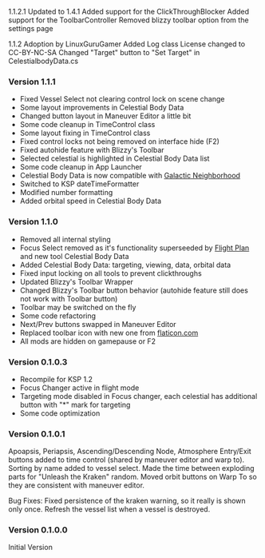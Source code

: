 ﻿1.1.2.1
	Updated to 1.4.1
	Added support for the ClickThroughBlocker
	Added support for the ToolbarController
	Removed blizzy toolbar option from the settings page


1.1.2
	Adoption by LinuxGuruGamer
	Added Log class
	License changed to CC-BY-NC-SA
	Changed "Target" button to "Set Target" in CelestialbodyData.cs

### Version 1.1.1
- Fixed Vessel Select not clearing control lock on scene change
- Some layout improvements in Celestial Body Data
- Changed button layout in Maneuver Editor a little bit
- Some code cleanup in TimeControl class
- Some layout fixing in TimeControl class
- Fixed control locks not being removed on interface hide (F2)
- Fixed autohide feature with Blizzy's Toolbar
- Selected celestial is highlighted in Celestial Body Data list
- Some code cleanup in App Launcher
- Celestial Body Data is now compatible with [Galactic Neighborhood](https://forum.kerbalspaceprogram.com/index.php?/topic/116058-wip131-galactic-neighborhood/)
- Switched to KSP dateTimeFormatter
- Modified number formatting
- Added orbital speed in Celestial Body Data

### Version 1.1.0
- Removed all internal styling
- Focus Select removed as it's functionality superseeded by [Flight Plan](https://forum.kerbalspaceprogram.com/index.php?/topic/151899-ksp-131-flight-plan-104-crazy-trajectories-demystified-2017-10-28/) and new tool Celestial Body Data
- Added Celestial Body Data: targeting, viewing, data, orbital data
- Fixed input locking on all tools to prevent clickthroughs
- Updated Blizzy's Toolbar Wrapper
- Changed Blizzy's Toolbar button behavior (autohide feature still does not work with Toolbar button)
- Toolbar may be switched on the fly
- Some code refactoring
- Next/Prev buttons swapped in Maneuver Editor
- Replaced toolbar icon with new one from [flaticon.com](https://www.flaticon.com/free-icon/compass_346045)
- All mods are hidden on gamepause or F2

### Version 0.1.0.3
- Recompile for KSP 1.2
- Focus Changer active in flight mode
- Targeting mode disabled in Focus changer, each celestial has additional button with "*" mark for targeting
- Some code optimization

### Version 0.1.0.1
Apoapsis, Periapsis, Ascending/Descending Node, Atmosphere Entry/Exit buttons added to time control (shared by maneuver editor and warp to).
Sorting by name added to vessel select.
Made the time between exploding parts for "Unleash the Kraken" random.
Moved orbit buttons on Warp To so they are consistent with maneuver editor.

Bug Fixes:
Fixed persistence of the kraken warning, so it really is shown only once.
Refresh the vessel list when a vessel is destroyed.

### Version 0.1.0.0
Initial Version
